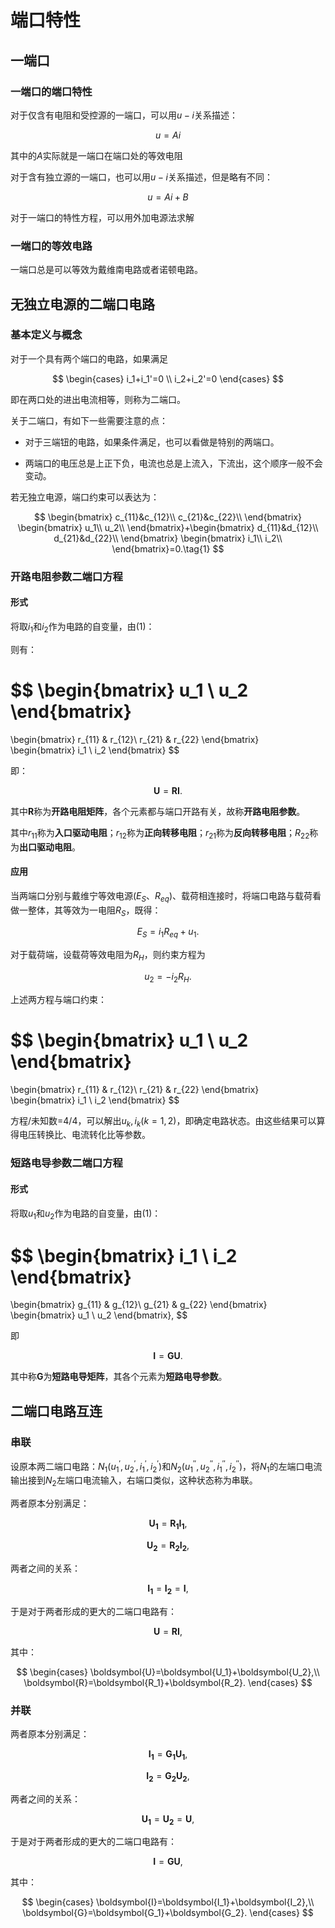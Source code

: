 # 端口特性

## 一端口

### 一端口的端口特性

对于仅含有电阻和受控源的一端口，可以用$u-i$关系描述：

$$
u=Ai
$$

其中的$A$实际就是一端口在端口处的等效电阻

对于含有独立源的一端口，也可以用$u-i$关系描述，但是略有不同：

$$
u=Ai+B
$$

对于一端口的特性方程，可以用外加电源法求解

### 一端口的等效电路

一端口总是可以等效为戴维南电路或者诺顿电路。

## 无独立电源的二端口电路

### 基本定义与概念

对于一个具有两个端口的电路，如果满足

$$
\begin{cases}
i_1+i_1'=0 \\
i_2+i_2'=0
\end{cases}
$$

即在两口处的进出电流相等，则称为二端口。

关于二端口，有如下一些需要注意的点：

+ 对于三端钮的电路，如果条件满足，也可以看做是特别的两端口。

+ 两端口的电压总是上正下负，电流也总是上流入，下流出，这个顺序一般不会变动。

若无独立电源，端口约束可以表达为：

$$
\begin{bmatrix}
    c_{11}&c_{12}\\
    c_{21}&c_{22}\\
\end{bmatrix}
\begin{bmatrix}
    u_1\\
    u_2\\
\end{bmatrix}+\begin{bmatrix}
    d_{11}&d_{12}\\
    d_{21}&d_{22}\\
\end{bmatrix}
\begin{bmatrix}
    i_1\\
    i_2\\
\end{bmatrix}=0.\tag{1}
$$

### 开路电阻参数二端口方程

#### 形式

将取$i_1$和$i_2$作为电路的自变量，由(1)：

则有：

$$
\begin{bmatrix}
u_1 \\
u_2
\end{bmatrix}
=
\begin{bmatrix}
r_{11} & r_{12}\\
r_{21} & r_{22}
\end{bmatrix}
\begin{bmatrix}
i_1 \\
i_2
\end{bmatrix}
$$

即：

$$
\boldsymbol{U}=\boldsymbol{R}\boldsymbol{I}.
$$

其中$\boldsymbol{R}$称为**开路电阻矩阵**，各个元素都与端口开路有关，故称**开路电阻参数**。

其中$r_{11}$称为**入口驱动电阻**；$r_{12}$称为**正向转移电阻**；$r_{21}$称为**反向转移电阻**；$R_{22}$称为**出口驱动电阻**。

#### 应用

当两端口分别与戴维宁等效电源($E_S$、$R_{eq}$)、载荷相连接时，将端口电路与载荷看做一整体，其等效为一电阻$R_S$，既得：

$$
E_S=i_1R_{eq}+u_1.
$$

对于载荷端，设载荷等效电阻为$R_H$，则约束方程为

$$
u_2=-i_2R_H.
$$

上述两方程与端口约束：


$$
\begin{bmatrix}
u_1 \\
u_2
\end{bmatrix}
=
\begin{bmatrix}
r_{11} & r_{12}\\
r_{21} & r_{22}
\end{bmatrix}
\begin{bmatrix}
i_1 \\
i_2
\end{bmatrix}
$$

方程/未知数=4/4，可以解出$u_k,i_k(k=1,2)$，即确定电路状态。由这些结果可以算得电压转换比、电流转化比等参数。

### 短路电导参数二端口方程

#### 形式

将取$u_1$和$u_2$作为电路的自变量，由(1)：

$$
\begin{bmatrix}
i_1 \\
i_2
\end{bmatrix}
=
\begin{bmatrix}
g_{11} & g_{12}\\
g_{21} & g_{22}
\end{bmatrix}
\begin{bmatrix}
u_1 \\
u_2
\end{bmatrix},
$$

即

$$
\boldsymbol{I}=\boldsymbol{G}\boldsymbol{U}.
$$

其中称$\boldsymbol{G}$为**短路电导矩阵**，其各个元素为**短路电导参数**。

## 二端口电路互连

### 串联

设原本两二端口电路：$N_1(u_1^{\prime},u_2^{\prime},i_1^{\prime},i_2^{\prime})$和$N_2(u_1^{\prime\prime},u_2^{\prime\prime},i_1^{\prime\prime},i_2^{\prime\prime})$，将$N_1$的左端口电流输出接到$N_2$左端口电流输入，右端口类似，这种状态称为串联。

两者原本分别满足：

$$
\boldsymbol{U_1}=\boldsymbol{R_1}\boldsymbol{I_1},
$$

$$
\boldsymbol{U_2}=\boldsymbol{R_2}\boldsymbol{I_2},
$$

两者之间的关系：

$$
\boldsymbol{I_1}=\boldsymbol{I_2}=\boldsymbol{I},
$$

于是对于两者形成的更大的二端口电路有：

$$
\boldsymbol{U}=\boldsymbol{R}\boldsymbol{I},
$$

其中：

$$
\begin{cases}
    \boldsymbol{U}=\boldsymbol{U_1}+\boldsymbol{U_2},\\
    \boldsymbol{R}=\boldsymbol{R_1}+\boldsymbol{R_2}.
\end{cases}
$$

### 并联

两者原本分别满足：

$$
\boldsymbol{I_1}=\boldsymbol{G_1}\boldsymbol{U_1},
$$

$$
\boldsymbol{I_2}=\boldsymbol{G_2}\boldsymbol{U_2},
$$

两者之间的关系：

$$
\boldsymbol{U_1}=\boldsymbol{U_2}=\boldsymbol{U},
$$

于是对于两者形成的更大的二端口电路有：

$$
\boldsymbol{I}=\boldsymbol{G}\boldsymbol{U},
$$

其中：

$$
\begin{cases}
    \boldsymbol{I}=\boldsymbol{I_1}+\boldsymbol{I_2},\\
    \boldsymbol{G}=\boldsymbol{G_1}+\boldsymbol{G_2}.
\end{cases}
$$